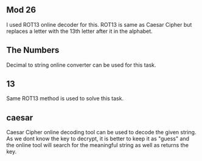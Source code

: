 ## Mod 26
I used ROT13 online decoder for this. ROT13 is same as Caesar Cipher but replaces a letter with the 13th letter after it in the alphabet. 
## The Numbers
Decimal to string online converter can be used for this task. 
## 13
Same ROT13 method is used to solve this task.
## caesar
Caesar Cipher online decoding tool can be used to decode the given string. As we dont know the key to decrypt, it is better to keep it as "guess" and the online tool will search for the meaningful string as well as returns the key.
